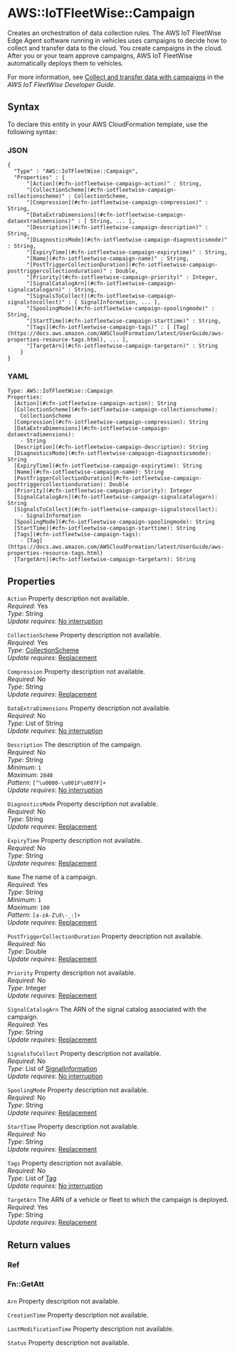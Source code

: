 # AWS::IoTFleetWise::Campaign<a name="aws-resource-iotfleetwise-campaign"></a>

Creates an orchestration of data collection rules\. The AWS IoT FleetWise Edge Agent software running in vehicles uses campaigns to decide how to collect and transfer data to the cloud\. You create campaigns in the cloud\. After you or your team approve campaigns, AWS IoT FleetWise automatically deploys them to vehicles\.

For more information, see [Collect and transfer data with campaigns](https://docs.aws.amazon.com/iot-fleetwise/latest/developerguide/campaigns.html) in the _AWS IoT FleetWise Developer Guide_\.

## Syntax<a name="aws-resource-iotfleetwise-campaign-syntax"></a>

To declare this entity in your AWS CloudFormation template, use the following syntax:

### JSON<a name="aws-resource-iotfleetwise-campaign-syntax.json"></a>

```
{
  "Type" : "AWS::IoTFleetWise::Campaign",
  "Properties" : {
      "[Action](#cfn-iotfleetwise-campaign-action)" : String,
      "[CollectionScheme](#cfn-iotfleetwise-campaign-collectionscheme)" : CollectionScheme,
      "[Compression](#cfn-iotfleetwise-campaign-compression)" : String,
      "[DataExtraDimensions](#cfn-iotfleetwise-campaign-dataextradimensions)" : [ String, ... ],
      "[Description](#cfn-iotfleetwise-campaign-description)" : String,
      "[DiagnosticsMode](#cfn-iotfleetwise-campaign-diagnosticsmode)" : String,
      "[ExpiryTime](#cfn-iotfleetwise-campaign-expirytime)" : String,
      "[Name](#cfn-iotfleetwise-campaign-name)" : String,
      "[PostTriggerCollectionDuration](#cfn-iotfleetwise-campaign-posttriggercollectionduration)" : Double,
      "[Priority](#cfn-iotfleetwise-campaign-priority)" : Integer,
      "[SignalCatalogArn](#cfn-iotfleetwise-campaign-signalcatalogarn)" : String,
      "[SignalsToCollect](#cfn-iotfleetwise-campaign-signalstocollect)" : [ SignalInformation, ... ],
      "[SpoolingMode](#cfn-iotfleetwise-campaign-spoolingmode)" : String,
      "[StartTime](#cfn-iotfleetwise-campaign-starttime)" : String,
      "[Tags](#cfn-iotfleetwise-campaign-tags)" : [ [Tag](https://docs.aws.amazon.com/AWSCloudFormation/latest/UserGuide/aws-properties-resource-tags.html), ... ],
      "[TargetArn](#cfn-iotfleetwise-campaign-targetarn)" : String
    }
}
```

### YAML<a name="aws-resource-iotfleetwise-campaign-syntax.yaml"></a>

```
Type: AWS::IoTFleetWise::Campaign
Properties:
  [Action](#cfn-iotfleetwise-campaign-action): String
  [CollectionScheme](#cfn-iotfleetwise-campaign-collectionscheme):
    CollectionScheme
  [Compression](#cfn-iotfleetwise-campaign-compression): String
  [DataExtraDimensions](#cfn-iotfleetwise-campaign-dataextradimensions):
    - String
  [Description](#cfn-iotfleetwise-campaign-description): String
  [DiagnosticsMode](#cfn-iotfleetwise-campaign-diagnosticsmode): String
  [ExpiryTime](#cfn-iotfleetwise-campaign-expirytime): String
  [Name](#cfn-iotfleetwise-campaign-name): String
  [PostTriggerCollectionDuration](#cfn-iotfleetwise-campaign-posttriggercollectionduration): Double
  [Priority](#cfn-iotfleetwise-campaign-priority): Integer
  [SignalCatalogArn](#cfn-iotfleetwise-campaign-signalcatalogarn): String
  [SignalsToCollect](#cfn-iotfleetwise-campaign-signalstocollect):
    - SignalInformation
  [SpoolingMode](#cfn-iotfleetwise-campaign-spoolingmode): String
  [StartTime](#cfn-iotfleetwise-campaign-starttime): String
  [Tags](#cfn-iotfleetwise-campaign-tags):
    - [Tag](https://docs.aws.amazon.com/AWSCloudFormation/latest/UserGuide/aws-properties-resource-tags.html)
  [TargetArn](#cfn-iotfleetwise-campaign-targetarn): String
```

## Properties<a name="aws-resource-iotfleetwise-campaign-properties"></a>

`Action` <a name="cfn-iotfleetwise-campaign-action"></a>
Property description not available\.  
_Required_: Yes  
_Type_: String  
_Update requires_: [No interruption](https://docs.aws.amazon.com/AWSCloudFormation/latest/UserGuide/using-cfn-updating-stacks-update-behaviors.html#update-no-interrupt)

`CollectionScheme` <a name="cfn-iotfleetwise-campaign-collectionscheme"></a>
Property description not available\.  
_Required_: Yes  
_Type_: [CollectionScheme](aws-properties-iotfleetwise-campaign-collectionscheme.md)  
_Update requires_: [Replacement](https://docs.aws.amazon.com/AWSCloudFormation/latest/UserGuide/using-cfn-updating-stacks-update-behaviors.html#update-replacement)

`Compression` <a name="cfn-iotfleetwise-campaign-compression"></a>
Property description not available\.  
_Required_: No  
_Type_: String  
_Update requires_: [Replacement](https://docs.aws.amazon.com/AWSCloudFormation/latest/UserGuide/using-cfn-updating-stacks-update-behaviors.html#update-replacement)

`DataExtraDimensions` <a name="cfn-iotfleetwise-campaign-dataextradimensions"></a>
Property description not available\.  
_Required_: No  
_Type_: List of String  
_Update requires_: [No interruption](https://docs.aws.amazon.com/AWSCloudFormation/latest/UserGuide/using-cfn-updating-stacks-update-behaviors.html#update-no-interrupt)

`Description` <a name="cfn-iotfleetwise-campaign-description"></a>
The description of the campaign\.  
_Required_: No  
_Type_: String  
_Minimum_: `1`  
_Maximum_: `2048`  
_Pattern_: `[^\u0000-\u001F\u007F]+`  
_Update requires_: [No interruption](https://docs.aws.amazon.com/AWSCloudFormation/latest/UserGuide/using-cfn-updating-stacks-update-behaviors.html#update-no-interrupt)

`DiagnosticsMode` <a name="cfn-iotfleetwise-campaign-diagnosticsmode"></a>
Property description not available\.  
_Required_: No  
_Type_: String  
_Update requires_: [Replacement](https://docs.aws.amazon.com/AWSCloudFormation/latest/UserGuide/using-cfn-updating-stacks-update-behaviors.html#update-replacement)

`ExpiryTime` <a name="cfn-iotfleetwise-campaign-expirytime"></a>
Property description not available\.  
_Required_: No  
_Type_: String  
_Update requires_: [Replacement](https://docs.aws.amazon.com/AWSCloudFormation/latest/UserGuide/using-cfn-updating-stacks-update-behaviors.html#update-replacement)

`Name` <a name="cfn-iotfleetwise-campaign-name"></a>
The name of a campaign\.  
_Required_: Yes  
_Type_: String  
_Minimum_: `1`  
_Maximum_: `100`  
_Pattern_: `[a-zA-Z\d\-_:]+`  
_Update requires_: [Replacement](https://docs.aws.amazon.com/AWSCloudFormation/latest/UserGuide/using-cfn-updating-stacks-update-behaviors.html#update-replacement)

`PostTriggerCollectionDuration` <a name="cfn-iotfleetwise-campaign-posttriggercollectionduration"></a>
Property description not available\.  
_Required_: No  
_Type_: Double  
_Update requires_: [Replacement](https://docs.aws.amazon.com/AWSCloudFormation/latest/UserGuide/using-cfn-updating-stacks-update-behaviors.html#update-replacement)

`Priority` <a name="cfn-iotfleetwise-campaign-priority"></a>
Property description not available\.  
_Required_: No  
_Type_: Integer  
_Update requires_: [Replacement](https://docs.aws.amazon.com/AWSCloudFormation/latest/UserGuide/using-cfn-updating-stacks-update-behaviors.html#update-replacement)

`SignalCatalogArn` <a name="cfn-iotfleetwise-campaign-signalcatalogarn"></a>
The ARN of the signal catalog associated with the campaign\.  
_Required_: Yes  
_Type_: String  
_Update requires_: [Replacement](https://docs.aws.amazon.com/AWSCloudFormation/latest/UserGuide/using-cfn-updating-stacks-update-behaviors.html#update-replacement)

`SignalsToCollect` <a name="cfn-iotfleetwise-campaign-signalstocollect"></a>
Property description not available\.  
_Required_: No  
_Type_: List of [SignalInformation](aws-properties-iotfleetwise-campaign-signalinformation.md)  
_Update requires_: [No interruption](https://docs.aws.amazon.com/AWSCloudFormation/latest/UserGuide/using-cfn-updating-stacks-update-behaviors.html#update-no-interrupt)

`SpoolingMode` <a name="cfn-iotfleetwise-campaign-spoolingmode"></a>
Property description not available\.  
_Required_: No  
_Type_: String  
_Update requires_: [Replacement](https://docs.aws.amazon.com/AWSCloudFormation/latest/UserGuide/using-cfn-updating-stacks-update-behaviors.html#update-replacement)

`StartTime` <a name="cfn-iotfleetwise-campaign-starttime"></a>
Property description not available\.  
_Required_: No  
_Type_: String  
_Update requires_: [Replacement](https://docs.aws.amazon.com/AWSCloudFormation/latest/UserGuide/using-cfn-updating-stacks-update-behaviors.html#update-replacement)

`Tags` <a name="cfn-iotfleetwise-campaign-tags"></a>
Property description not available\.  
_Required_: No  
_Type_: List of [Tag](https://docs.aws.amazon.com/AWSCloudFormation/latest/UserGuide/aws-properties-resource-tags.html)  
_Update requires_: [No interruption](https://docs.aws.amazon.com/AWSCloudFormation/latest/UserGuide/using-cfn-updating-stacks-update-behaviors.html#update-no-interrupt)

`TargetArn` <a name="cfn-iotfleetwise-campaign-targetarn"></a>
The ARN of a vehicle or fleet to which the campaign is deployed\.  
_Required_: Yes  
_Type_: String  
_Update requires_: [Replacement](https://docs.aws.amazon.com/AWSCloudFormation/latest/UserGuide/using-cfn-updating-stacks-update-behaviors.html#update-replacement)

## Return values<a name="aws-resource-iotfleetwise-campaign-return-values"></a>

### Ref<a name="aws-resource-iotfleetwise-campaign-return-values-ref"></a>

### Fn::GetAtt<a name="aws-resource-iotfleetwise-campaign-return-values-fn--getatt"></a>

#### <a name="aws-resource-iotfleetwise-campaign-return-values-fn--getatt-fn--getatt"></a>

`Arn` <a name="Arn-fn::getatt"></a>
Property description not available\.

`CreationTime` <a name="CreationTime-fn::getatt"></a>
Property description not available\.

`LastModificationTime` <a name="LastModificationTime-fn::getatt"></a>
Property description not available\.

`Status` <a name="Status-fn::getatt"></a>
Property description not available\.
